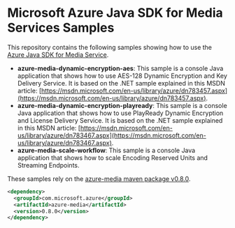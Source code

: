 # Microsoft Azure Java SDK for Media Services Samples
This repository contains the following samples showing how to use the [Azure Java SDK for Media Service](https://github.com/Azure/azure-sdk-for-java/tree/master/services/azure-media).

* **azure-media-dynamic-encryption-aes**: This sample is a console Java application that shows how to use AES-128 Dynamic Encryption and Key Delivery Service. It is based on the .NET sample explained in this MSDN article: [https://msdn.microsoft.com/en-us/library/azure/dn783457.aspx](https://msdn.microsoft.com/en-us/library/azure/dn783457.aspx).
* **azure-media-dynamic-encryption-playready**: This sample is a console Java application that shows how to use PlayReady Dynamic Encryption and License Delivery Service. It is based on the .NET sample explained in this MSDN article: [https://msdn.microsoft.com/en-us/library/azure/dn783467.aspx](https://msdn.microsoft.com/en-us/library/azure/dn783467.aspx).
* **azure-media-scale-workflow**: This sample is a console Java application that shows how to scale Encoding Reserved Units and Streaming Endpoints.

These samples rely on the [azure-media maven package v0.8.0](http://mvnrepository.com/artifact/com.microsoft.azure/azure-media/0.8.0).

```xml
<dependency>
  <groupId>com.microsoft.azure</groupId>
  <artifactId>azure-media</artifactId>
  <version>0.8.0</version>
</dependency>
```

